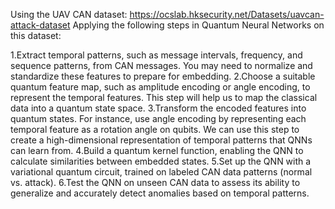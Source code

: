 Using the UAV CAN dataset: https://ocslab.hksecurity.net/Datasets/uavcan-attack-dataset
Applying the following steps in Quantum Neural Networks on this dataset:

1.Extract temporal patterns, such as message intervals, frequency, and sequence patterns, from CAN messages. You may need to normalize and standardize these features to prepare for embedding.
2.Choose a suitable quantum feature map, such as amplitude encoding or angle encoding, to represent the temporal features. This step will help us to map the classical data into a quantum state space.
3.Transform the encoded features into quantum states. For instance, use angle encoding by representing each temporal feature as a rotation angle on qubits. We can use this step to create a high-dimensional representation of temporal patterns that QNNs can learn from.
4.Build a quantum kernel function, enabling the QNN to calculate similarities between embedded states.
5.Set up the QNN with a variational quantum circuit, trained on labeled CAN data patterns (normal vs. attack).
6.Test the QNN on unseen CAN data to assess its ability to generalize and accurately detect anomalies based on temporal patterns.
